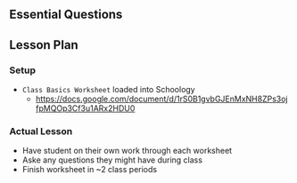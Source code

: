 ## Essential Questions

## Lesson Plan

### Setup

- `Class Basics Worksheet` loaded into Schoology
    - https://docs.google.com/document/d/1rS0B1gvbGJEnMxNH8ZPs3ojfpMQOp3Cf3u1ARx2HDU0

### Actual Lesson

- Have student on their own work through each worksheet
- Aske any questions they might have during class
- Finish worksheet in ~2 class periods
